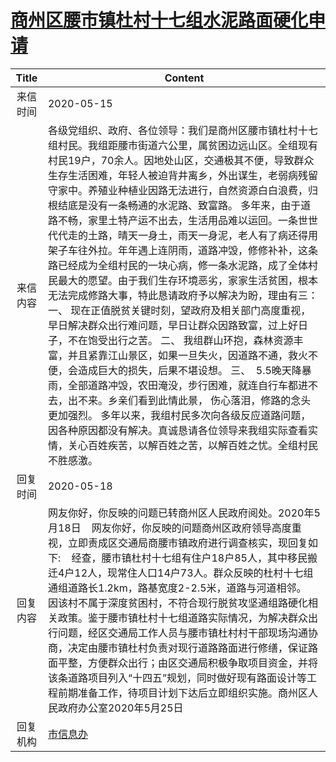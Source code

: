 # <a href="http://www.shangluo.gov.cn/zmhd/ldxxxx.jsp?urltype=leadermail.LeaderMailContentUrl&wbtreeid=1112&leadermailid=5853">商州区腰市镇杜村十七组水泥路面硬化申请</a>
|Title|Content|
|:---:|---|
|来信时间|2020-05-15|
|来信内容|各级党组织、政府、各位领导：我们是商州区腰市镇杜村十七组村民。我组距腰市街道六公里，属贫困边远山区。全组现有村民19户，70余人。因地处山区，交通极其不便，导致群众生存生活困难，年轻人被迫背井离乡，外出谋生，老弱病残留守家中。养殖业种植业因路无法进行，自然资源白白浪费，归根结底是没有一条畅通的水泥路、致富路。 多年来，由于道路不畅，家里土特产运不出去，生活用品难以运回。一条世世代代走的土路，晴天一身土，雨天一身泥，老人有了病还得用架子车往外拉。年年遇上连阴雨，道路冲毁，修修补补，这条路已经成为全组村民的一块心病，修一条水泥路，成了全体村民最大的愿望。由于我们生存环境恶劣，家家生活贫困，根本无法完成修路大事，特此恳请政府予以解决为盼，理由有三： 一、 现在正值脱贫关键时刻，望政府及相关部门高度重视，早日解决群众出行难问题，早日让群众因路致富，过上好日子，不在饱受出行之苦。 二、 我组群山环抱，森林资源丰富，并且紧靠江山景区，如果一旦失火，因道路不通，救火不便，会造成巨大的损失，后果不堪设想。 三、  5.5晚天降暴雨，全部道路冲毁，农田淹没，步行困难，就连自行车都进不去，出不来。乡亲们看到此情此景， 伤心落泪，修路的念头更加强烈。 多年以来，我组村民多次向各级反应道路问题，因各种原因都没有解决。真诚恳请各位领导来我组实际查看实情，关心百姓疾苦，以解百姓之苦，以解百姓之忧。全组村民不胜感激。|
|回复时间|2020-05-18|
|回复内容|网友你好，你反映的问题已转商州区人民政府阅处。2020年5月18日    网友你好，你反映的问题商州区政府领导高度重视，立即责成区交通局商腰市镇政府进行调查核实，现回复如下:    经查，腰市镇杜村十七组有住户18户85人，其中移民搬迁4户12人，现常住人口14户73人。群众反映的杜村十七组通组道路长1.2km，路基宽度2-2.5米，道路与河道相邻。    因该村不属于深度贫困村，不符合现行脱贫攻坚通组路硬化相关政策。鉴于腰市镇杜村十七组道路实际情况，为解决群众出行问题，经区交通局工作人员与腰市镇杜村村干部现场沟通协商，决定由腰市镇杜村负责对现行道路路面进行修缮，保证路面平整，方便群众出行；由区交通局积极争取项目资金，并将该条道路项目列入“十四五”规划，同时做好现有路面设计等工程前期准备工作，待项目计划下达后立即组织实施。商州区人民政府办公室2020年5月25日|
|回复机构|<a href="../../categories/agencies/市信息办.md">市信息办</a>|